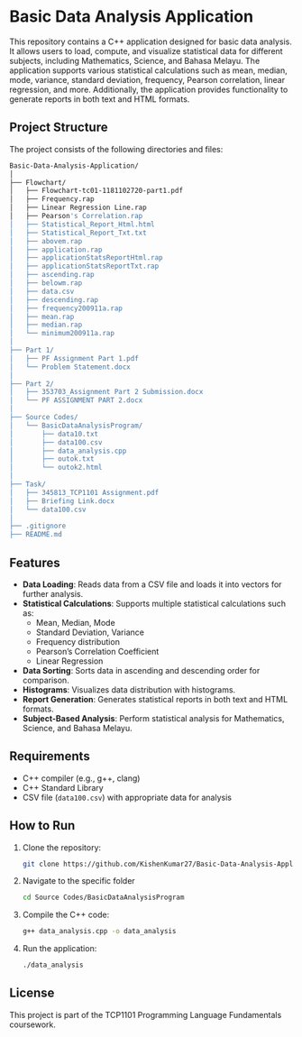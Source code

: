 # Basic Data Analysis Application

This repository contains a C++ application designed for basic data analysis. It allows users to load, compute, and visualize statistical data for different subjects, including Mathematics, Science, and Bahasa Melayu. The application supports various statistical calculations such as mean, median, mode, variance, standard deviation, frequency, Pearson correlation, linear regression, and more. Additionally, the application provides functionality to generate reports in both text and HTML formats.

## Project Structure

The project consists of the following directories and files:

```bash
Basic-Data-Analysis-Application/
│
├── Flowchart/
│   ├── Flowchart-tc01-1181102720-part1.pdf
│   ├── Frequency.rap
│   ├── Linear Regression Line.rap
│   ├── Pearson's Correlation.rap
│   ├── Statistical_Report_Html.html
│   ├── Statistical_Report_Txt.txt
│   ├── abovem.rap
│   ├── application.rap
│   ├── applicationStatsReportHtml.rap
│   ├── applicationStatsReportTxt.rap
│   ├── ascending.rap
│   ├── belowm.rap
│   ├── data.csv
│   ├── descending.rap
│   ├── frequency200911a.rap
│   ├── mean.rap
│   ├── median.rap
│   └── minimum200911a.rap
│
├── Part 1/
│   ├── PF Assignment Part 1.pdf
│   └── Problem Statement.docx
│
├── Part 2/
│   ├── 353703_Assignment Part 2 Submission.docx
│   └── PF ASSIGNMENT PART 2.docx
│
├── Source Codes/
│   └── BasicDataAnalysisProgram/
│       ├── data10.txt
│       ├── data100.csv
│       ├── data_analysis.cpp
│       ├── outok.txt
│       └── outok2.html
│
├── Task/
│   ├── 345813_TCP1101 Assignment.pdf
│   ├── Briefing Link.docx
│   └── data100.csv
│
├── .gitignore
├── README.md
```

## Features

- **Data Loading**: Reads data from a CSV file and loads it into vectors for further analysis.
- **Statistical Calculations**: Supports multiple statistical calculations such as:
  - Mean, Median, Mode
  - Standard Deviation, Variance
  - Frequency distribution
  - Pearson’s Correlation Coefficient
  - Linear Regression
- **Data Sorting**: Sorts data in ascending and descending order for comparison.
- **Histograms**: Visualizes data distribution with histograms.
- **Report Generation**: Generates statistical reports in both text and HTML formats.
- **Subject-Based Analysis**: Perform statistical analysis for Mathematics, Science, and Bahasa Melayu.

## Requirements

- C++ compiler (e.g., g++, clang)
- C++ Standard Library
- CSV file (`data100.csv`) with appropriate data for analysis

## How to Run

1. Clone the repository:
   ```bash
   git clone https://github.com/KishenKumar27/Basic-Data-Analysis-Application.git
   ```

2. Navigate to the specific folder
   ```bash
   cd Source Codes/BasicDataAnalysisProgram
   ```

3. Compile the C++ code:
   ```bash
   g++ data_analysis.cpp -o data_analysis
   ```

4. Run the application:
   ```bash
   ./data_analysis
   ```

## License
This project is part of the TCP1101 Programming Language Fundamentals coursework.
